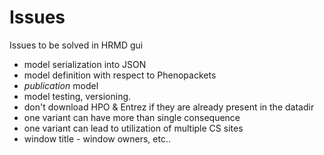 # Issues
Issues to be solved in HRMD gui

- model serialization into JSON
- model definition with respect to Phenopackets 
- *publication* model
- model testing, versioning.
- don't download HPO & Entrez if they are already present in the datadir
- one variant can have more than single consequence
- one variant can lead to utilization of multiple CS sites
- window title - window owners, etc..
